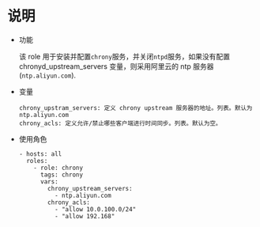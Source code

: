 # 说明

- 功能

  该 role 用于安装并配置`chrony`服务，并关闭`ntpd`服务，如果没有配置 chronyd_upstream_servers 变量，则采用阿里云的 ntp 服务器(`ntp.aliyun.com`).

- 变量

  ```text
  chrony_upstram_servers: 定义 chrony upstream 服务器的地址。列表。默认为 ntp.aliyun.com
  chrony_acls: 定义允许/禁止哪些客户端进行时间同步。列表。默认为空。
  ```

- 使用角色
  ```text
  - hosts: all
    roles:
      - role: chrony
        tags: chrony
        vars:
          chrony_upstream_servers:
            - ntp.aliyun.com
          chrony_acls:
            - "allow 10.0.100.0/24"
            - "allow 192.168"
  ```
